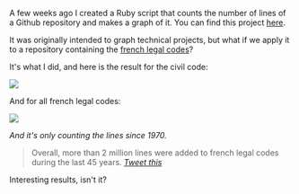 A few weeks ago I created a Ruby script that counts the number of lines of a Github repository and makes a graph of it. You can find this project [here](https://github.com/berpj/graph-git).

It was originally intended to graph technical projects, but what if we apply it to a repository containing the [french legal codes](https://github.com/steeve/france.code-civil)?

It's what I did, and here is the result for the civil code:

![](https://pbs.twimg.com/media/CCpWhzIUEAA2wfW.jpg:large)

And for all french legal codes:

![](https://pbs.twimg.com/media/CCpfFXmUsAIHr-q.png:large)

*And it's only counting the lines since 1970.*

> Overall, more than 2 million lines were added to french legal codes during the last 45 years. 
[_Tweet this_](https://twitter.com/home?status=Overall,%20more%20than%202%20million%20lines%20were%20added%20to%20french%20legal%20codes%20during%20the%20last%2045%20years.%20/%20%40berpj%20http://blog.bergeron.io/line-count-french-legal-codes/)

Interesting results, isn't it?